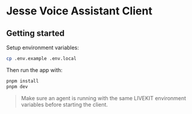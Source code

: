 # Jesse Voice Assistant Client

## Getting started

Setup environment variables:

```sh
cp .env.example .env.local
```

Then run the app with:

```sh
pnpm install
pnpm dev
```

> Make sure an agent is running with the same LIVEKIT environment variables before starting the client.
